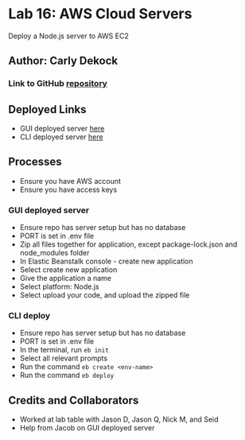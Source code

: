 # Lab 16: AWS Cloud Servers

Deploy a Node.js server to AWS EC2

## Author: Carly Dekock

### Link to GitHub [repository](https://github.com/carlydekock/cloud-server.git)

## Deployed Links
- GUI deployed server [here](http://testcloudserver-env.eba-tpuz2ds7.us-west-2.elasticbeanstalk.com/)
- CLI deployed server [here](http://cloud-server-env.eba-zyxidcat.us-west-2.elasticbeanstalk.com/)

## Processes
- Ensure you have AWS account
- Ensure you have access keys

### GUI deployed server
- Ensure repo has server setup but has no database
- PORT is set in .env file
- Zip all files together for application, except package-lock.json and node_modules folder
- In Elastic Beanstalk console - create new application
- Select create new application
- Give the application a name
- Select platform: Node.js
- Select upload your code, and upload the zipped file

### CLI deploy
- Ensure repo has server setup but has no database
- PORT is set in .env file
- In the terminal, run ```eb init```
- Select all relevant prompts
- Run the command ```eb create <env-name>```
- Run the command ```eb deploy```

## Credits and Collaborators
- Worked at lab table with Jason D, Jason Q, Nick M, and Seid
- Help from Jacob on GUI deployed server
